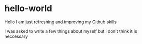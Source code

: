# hello-world
Hello I am just refreshing and improving my Github skills 

I was asked to write a few things about myself but i don't think it is neccessary
